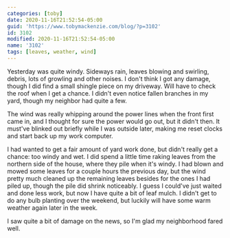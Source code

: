 ```yaml
---
categories: [toby]
date: 2020-11-16T21:52:54-05:00
guid: 'https://www.tobymackenzie.com/blog/?p=3102'
id: 3102
modified: 2020-11-16T21:52:54-05:00
name: '3102'
tags: [leaves, weather, wind]
---
```


Yesterday was quite windy.<!--more-->  Sideways rain, leaves blowing and swirling, debris, lots of growling and other noises.  I don't think I got any damage, though I did find a small shingle piece on my driveway.  Will have to check the roof when I get a chance.  I didn't even notice fallen branches in my yard, though my neighbor had quite a few.

The wind was really whipping around the power lines when the front first came in, and I thought for sure the power would go out, but it didn't then.  It must've blinked out briefly while I was outside later, making me reset clocks and start back up my work computer.

I had wanted to get a fair amount of yard work done, but didn't really get a chance: too windy and wet.  I did spend a little time raking leaves from the northern side of the house, where they pile when it's windy.  I had blown and mowed some leaves for a couple hours the previous day, but the wind pretty much cleaned up the remaining leaves besides for the ones I had piled up, though the pile did shrink noticeably.  I guess I could've just waited and done less work, but now I have quite a bit of leaf mulch.  I didn't get to do any bulb planting over the weekend, but luckily will have some warm weather again later in the week.

I saw quite a bit of damage on the news, so I'm glad my neighborhood fared well.

